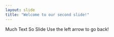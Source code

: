 ```yaml
---
layout: slide
title: "Welcome to our second slide!"
---
```

Much Text So Slide
Use the left arrow to go back!
